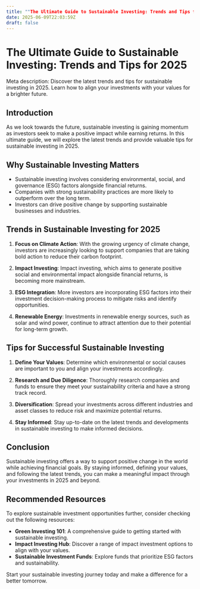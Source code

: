 ```yaml
---
title: ""The Ultimate Guide to Sustainable Investing: Trends and Tips for 2025""
date: 2025-06-09T22:03:59Z
draft: false
---
```


# The Ultimate Guide to Sustainable Investing: Trends and Tips for 2025

Meta description: Discover the latest trends and tips for sustainable investing in 2025. Learn how to align your investments with your values for a brighter future.

## Introduction

As we look towards the future, sustainable investing is gaining momentum as investors seek to make a positive impact while earning returns. In this ultimate guide, we will explore the latest trends and provide valuable tips for sustainable investing in 2025.

## Why Sustainable Investing Matters

- Sustainable investing involves considering environmental, social, and governance (ESG) factors alongside financial returns.
- Companies with strong sustainability practices are more likely to outperform over the long term.
- Investors can drive positive change by supporting sustainable businesses and industries.

## Trends in Sustainable Investing for 2025

1. **Focus on Climate Action**: With the growing urgency of climate change, investors are increasingly looking to support companies that are taking bold action to reduce their carbon footprint.

2. **Impact Investing**: Impact investing, which aims to generate positive social and environmental impact alongside financial returns, is becoming more mainstream.

3. **ESG Integration**: More investors are incorporating ESG factors into their investment decision-making process to mitigate risks and identify opportunities.

4. **Renewable Energy**: Investments in renewable energy sources, such as solar and wind power, continue to attract attention due to their potential for long-term growth.

## Tips for Successful Sustainable Investing

1. **Define Your Values**: Determine which environmental or social causes are important to you and align your investments accordingly.

2. **Research and Due Diligence**: Thoroughly research companies and funds to ensure they meet your sustainability criteria and have a strong track record.

3. **Diversification**: Spread your investments across different industries and asset classes to reduce risk and maximize potential returns.

4. **Stay Informed**: Stay up-to-date on the latest trends and developments in sustainable investing to make informed decisions.

## Conclusion

Sustainable investing offers a way to support positive change in the world while achieving financial goals. By staying informed, defining your values, and following the latest trends, you can make a meaningful impact through your investments in 2025 and beyond.

## Recommended Resources

To explore sustainable investment opportunities further, consider checking out the following resources:

- **Green Investing 101**: A comprehensive guide to getting started with sustainable investing.
- **Impact Investing Hub**: Discover a range of impact investment options to align with your values.
- **Sustainable Investment Funds**: Explore funds that prioritize ESG factors and sustainability.

Start your sustainable investing journey today and make a difference for a better tomorrow.